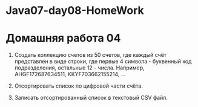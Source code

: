 # Java07-day08-HomeWork
# Домашняя работа 04

1. Создать коллекцию счетов из 50 счетов, где каждый счёт представлен в виде
строки, где первые 4 символа - буквенный код подразделения, остальные 12 - числа.
Например, AHGF172687634511, KKYF703662155214, ...

2. Отсортировать список по цифровой части счёта.
         
3. Записать отсортированный список в текстовый CSV файл.
